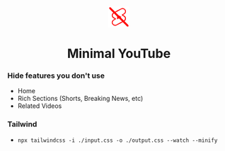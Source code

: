 <p align="center">
  <img src="images/icon-48.png" alt="Minimal YouTube" />
</p>
<h1 align="center">
  Minimal YouTube
</h1>

### Hide features you don't use
- Home
- Rich Sections (Shorts, Breaking News, etc)
- Related Videos

### Tailwind
- `npx tailwindcss -i ./input.css -o ./output.css --watch --minify`
